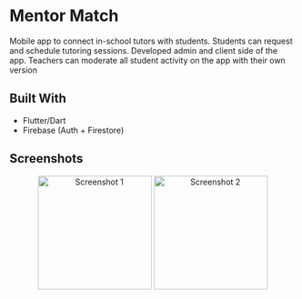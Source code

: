 # Mentor Match

Mobile app to connect in-school tutors with students. Students can request and schedule tutoring sessions. Developed admin and client side of the app. Teachers can moderate all student activity on the app with their own version

## Built With
- Flutter/Dart
- Firebase (Auth + Firestore)

## Screenshots
<p align="center">
  <img src="https://github.com/user-attachments/assets/f5fc055c-0932-4d8a-9671-ecbe96b5ddb9" alt="Screenshot 1" width="200"/>
  <img src="https://github.com/user-attachments/assets/9303ac4f-2859-4425-a238-143e7c368ab4" alt="Screenshot 2" width="200"/>
</p>

